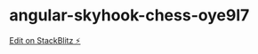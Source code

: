 # angular-skyhook-chess-oye9l7

[Edit on StackBlitz ⚡️](https://stackblitz.com/edit/angular-skyhook-chess-oye9l7)
